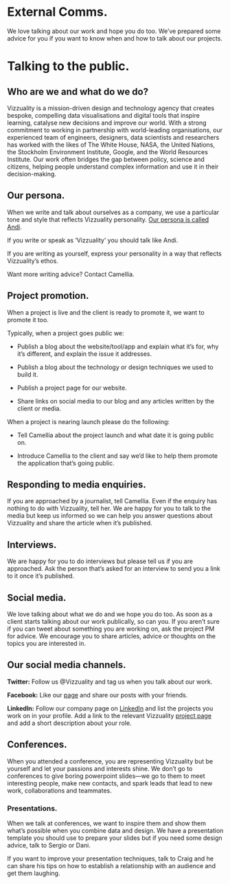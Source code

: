 # **External Comms.**

We love talking about our work and hope you do too. We’ve prepared some advice for you if you want to know when and how to talk about our projects.

# Talking to the public. 

## Who are we and what do we do? 

Vizzuality is a mission-driven design and technology agency that creates bespoke, compelling data visualisations and digital tools that inspire learning, catalyse new decisions and improve our world. With a strong commitment to working in partnership with world-leading organisations, our experienced team of engineers, designers, data scientists and researchers has worked with the likes of The White House, NASA, the United Nations, the Stockholm Environment Institute, Google, and the World Resources Institute. Our work often bridges the gap between policy, science and citizens, helping people understand complex information and use it in their decision-making.

## Our persona. 

When we write and talk about ourselves as a company, we use a particular tone and style that reflects Vizzuality personality. [Our persona is called Andi](https://docs.google.com/a/vizzuality.com/document/d/1GM38FaggV94gHVbQYp9olxOotBgbg3FRJv3ni33DkgY/edit?usp=sharing). 

If you write or speak as ‘Vizzuality’ you should talk like Andi. 

If you are writing as yourself, express your personality in a way that reflects Vizzuality’s ethos. 

Want more writing advice? Contact Camellia.

## Project promotion.

When a project is live and the client is ready to promote it, we want to promote it too.

Typically, when a project goes public we:

* Publish a blog about the website/tool/app and explain what it’s for, why it’s different, and explain the issue it addresses. 

* Publish a blog about the technology or design techniques we used to build it. 

* Publish a project page for our website.

* Share links on social media to our blog and any articles written by the client or media. 

When a project is nearing launch please do the following:

* Tell Camellia about the project launch and what date it is going public on.

* Introduce Camellia to the client and say we’d like to help them promote the application that’s going public. 

## Responding to media enquiries. 

If you are approached by a journalist, tell Camellia. Even if the enquiry has nothing to do with Vizzuality, tell her. We are happy for you to talk to the media but keep us informed so we can help you answer questions about Vizzuality and share the article when it’s published. 

## Interviews.

We are happy for you to do interviews but please tell us if you are approached. Ask the person that’s asked for an interview to send you a link to it once it’s published. 

## Social media.

We love talking about what we do and we hope you do too. As soon as a client starts talking about our work publically, so can you. If you aren’t sure if you can tweet about something you are working on, ask the project PM for advice. We encourage you to share articles, advice or thoughts on the topics you are interested in. 

## Our social media channels.

**Twitter:** Follow us @Vizzuality and tag us when you talk about our work.

**Facebook:** Like our [page](https://www.facebook.com/vizzuality/) and share our posts with your friends.

**LinkedIn:** Follow our company page on [LinkedIn](https://www.linkedin.com/company/434611/) and list the projects you work on in your profile. Add a link to the relevant Vizzuality [project page](http://vizzuality.com/) and add a short description about your role.  

## Conferences.

When you attended a conference, you are representing Vizzuality but be yourself and let your passions and interests shine. We don’t go to conferences to give boring powerpoint slides—we go to them to meet interesting people, make new contacts, and spark leads that lead to new work, collaborations and teammates. 

### Presentations.

When we talk at conferences, we want to inspire them and show them what’s possible when you combine data and design. We have a presentation template you should use to prepare your slides but if you need some design advice, talk to Sergio or Dani.

If you want to improve your presentation techniques, talk to Craig and he can share his tips on how to establish a relationship with an audience and get them laughing. 

